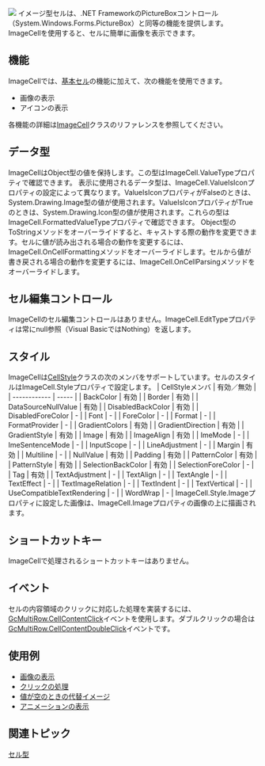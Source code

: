 ![](/DOCUMENT_SITE_LINK_PREFIX_HERE/document-site-files/images/f148c511-6e98-4b55-9904-150a375d5825/images/userguide/celltype_imagecell_01.png)
イメージ型セルは、.NET FrameworkのPictureBoxコントロール（System.Windows.Forms.PictureBox）と同等の機能を提供します。ImageCellを使用すると、セルに簡単に画像を表示できます。

## 機能

ImageCellでは、[基本セル](gcdocsite__documentlink?toc-item-id=28dd4e2a-f861-4619-90a2-f710fa4a1ec4)の機能に加えて、次の機能を使用できます。
* 画像の表示
* アイコンの表示

各機能の詳細は[ImageCell](gcdocsite__documentlink?toc-item-id=2c756697-e1d8-40ee-b7a1-704d06fa8803)クラスのリファレンスを参照してください。

## データ型

ImageCellはObject型の値を保持します。この型はImageCell.ValueTypeプロパティで確認できます。
表示に使用されるデータ型は、ImageCell.ValueIsIconプロパティの設定によって異なります。ValueIsIconプロパティがFalseのときは、System.Drawing.Image型の値が使用されます。ValueIsIconプロパティがTrueのときは、System.Drawing.Icon型の値が使用されます。これらの型はImageCell.FormattedValueTypeプロパティで確認できます。
Object型のToStringメソッドをオーバーライドすると、キャストする際の動作を変更できます。セルに値が読み出される場合の動作を変更するには、ImageCell.OnCellFormattingメソッドをオーバーライドします。セルから値が書き戻される場合の動作を変更するには、ImageCell.OnCellParsingメソッドをオーバーライドします。

## セル編集コントロール

ImageCellのセル編集コントロールはありません。ImageCell.EditTypeプロパティは常にnull参照（Visual BasicではNothing）を返します。

## スタイル

ImageCellは[CellStyle](gcdocsite__documentlink?toc-item-id=af4fafb4-d9ba-4c3f-b97e-e49e17930e99)クラスの次のメンバをサポートしています。セルのスタイルはImageCell.Styleプロパティで設定します。
| CellStyleメンバ | 有効／無効 |
| ------------ | ----- |
| BackColor | 有効 |
| Border | 有効 |
| DataSourceNullValue | 有効 |
| DisabledBackColor | 有効 |
| DisabledForeColor | - |
| Font | - |
| ForeColor | - |
| Format | - |
| FormatProvider | - |
| GradientColors | 有効 |
| GradientDirection | 有効 |
| GradientStyle | 有効 |
| Image | 有効 |
| ImageAlign | 有効 |
| ImeMode | - |
| ImeSentenceMode | - |
| InputScope | - |
| LineAdjustment | - |
| Margin | 有効 |
| Multiline | - |
| NullValue | 有効 |
| Padding | 有効 |
| PatternColor | 有効 |
| PatternStyle | 有効 |
| SelectionBackColor | 有効 |
| SelectionForeColor | - |
| Tag | 有効 |
| TextAdjustment | - |
| TextAlign | - |
| TextAngle | - |
| TextEffect | - |
| TextImageRelation | - |
| TextIndent | - |
| TextVertical | - |
| UseCompatibleTextRendering | - |
| WordWrap | - |
ImageCell.Style.Imageプロパティに設定した画像は、ImageCell.Imageプロパティの画像の上に描画されます。

## ショートカットキー

ImageCellで処理されるショートカットキーはありません。

## イベント

セルの内容領域のクリックに対応した処理を実装するには、[GcMultiRow.CellContentClick](gcdocsite__documentlink?toc-item-id=a59fc2ac-3093-446c-98fe-5b601036b877)イベントを使用します。ダブルクリックの場合は[GcMultiRow.CellContentDoubleClick](gcdocsite__documentlink?toc-item-id=c87ff18a-8c70-408b-9728-dca7487b3ceb)イベントです。

## 使用例

* [画像の表示](gcdocsite__documentlink?toc-item-id=a945b865-77fb-4422-972c-457a44230bdf)
* [クリックの処理](gcdocsite__documentlink?toc-item-id=109ce07b-17d9-431a-9fa8-3728bb015b75)
* [値が空のときの代替イメージ](gcdocsite__documentlink?toc-item-id=68eb5d2b-b7e7-4318-b116-94efdc605679)
* [アニメーションの表示](gcdocsite__documentlink?toc-item-id=cf5e867e-934f-4938-98ac-923c124a777a)

## 関連トピック

[セル型](gcdocsite__documentlink?toc-item-id=53f8b81b-ef95-42e6-b7e8-1e7438c9cf39)